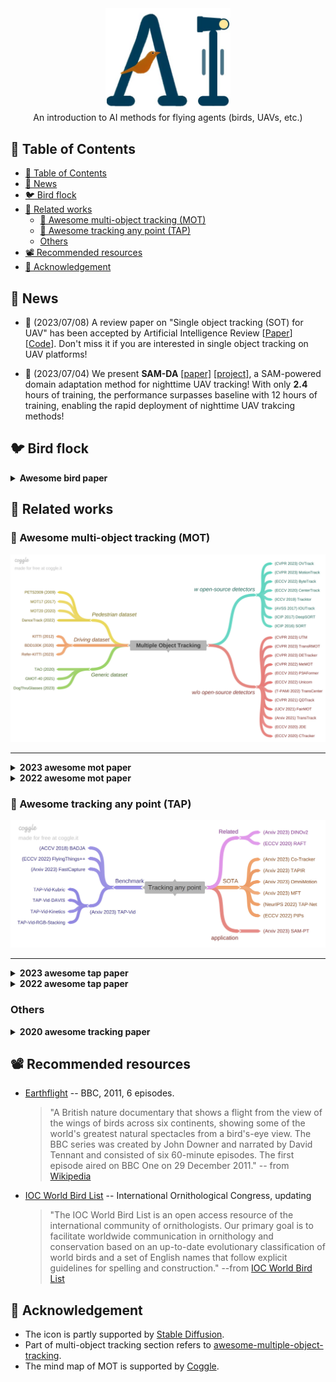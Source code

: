 <div align="center">
<img src="./assets/icon.jpg" width = "200" >
</div>
<div align="center">
An introduction to AI methods for flying agents (birds, UAVs, etc.)
</div>

## 🧺 Table of Contents
- [🧺 Table of Contents](#-table-of-contents)
- [📰 News](#-news)
- [:bird: Bird flock](#bird-bird-flock)
- [📓 Related works](#-related-works)
  - [👬 Awesome multi-object tracking (MOT)](#-awesome-multi-object-tracking-mot)
  - [🏃 Awesome tracking any point (TAP)](#-awesome-tracking-any-point-tap)
  - [Others](#others)
- [📽️ Recommended resources](#️-recommended-resources)
- [🙏 Acknowledgement](#-acknowledgement)


## 📰 News
* 👀 (2023/07/08) A review paper on "Single object tracking (SOT) for UAV" has been accepted by Artificial Intelligence Review [<a href="https://arxiv.org/pdf/2205.04281.pdf">Paper</a>] [<a href="https://github.com/vision4robotics/SiameseTracking4UAV">Code</a>]. Don't miss it if you are interested in single object tracking on UAV platforms!

* 🚀 (2023/07/04) We present **SAM-DA** [[paper]](https://arxiv.org/abs/2307.01024) [[project]](https://github.com/vision4robotics/SAM-DA), a SAM-powered domain adaptation method for nighttime UAV tracking! With only **2.4** hours of training, the performance surpasses baseline with 12 hours of training, enabling the rapid deployment of nighttime UAV trakcing methods!
  
## :bird: Bird flock

<details>
<summary> <b> Awesome bird paper </b> </summary>

* (*Nature communication*) Behavioural plasticity and the transition to order in jackdaw flocks. [[paper]](https://www.nature.com/articles/s41467-019-13281-4)
* (*Nature ecology & evolution*) Costs and benefits of social relationships in the collective motion of bird flocks. [[paper]](https://www.nature.com/articles/s41559-019-0891-5)
* 
</details>

## 📓 Related works
### 👬 Awesome multi-object tracking (MOT)

<!--put a bird mot demo here-->

<div align="center">
<img src="./assets/mot.jpg" width = "800" >
</div>

***

<details>
<summary> <b> 2023 awesome mot paper </b> </summary>

* (2023 CVPR) Tracking Multiple Deformable Objects in Egocentric Videos. [[paper]](https://openaccess.thecvf.com/content/CVPR2023/html/Huang_Tracking_Multiple_Deformable_Objects_in_Egocentric_Videos_CVPR_2023_paper.html)[[project]](https://mingzhenhuang.com/projects/detracker.html)
    > New task: track multiple deformable objects using smart glasses. \
    > New dataset: DogThruGlasses, 150 videos and 73K annotated frames from smart glasses. 

* (2023 CVPR) Referring Multi-Object Tracking. [[paper]](https://openaccess.thecvf.com/content/CVPR2023/html/Wu_Referring_Multi-Object_Tracking_CVPR_2023_paper.html)[[project]](https://referringmot.github.io)
    > New task: employ a language expression as a semantic cue to track specific objects. \
    > New dataset: Refer-KITTI, 18 videos with 818 expressions. 

* (2023 CVPR) MotionTrack: Learning Robust Short-term and Long-term Motions for Multi-Object Tracking. [[paper]](https://openaccess.thecvf.com/content/CVPR2023/papers/Qin_MotionTrack_Learning_Robust_Short-Term_and_Long-Term_Motions_for_Multi-Object_Tracking_CVPR_2023_paper.pdf)
    > Task: associate detected objects between frames by modeling object motion with attention.  

* (2023 CVPR) UTM: A Unified Multiple Object Tracking Model with Identity-Aware Feature Enhancement. [[paper]](https://openaccess.thecvf.com/content/CVPR2023/papers/You_UTM_A_Unified_Multiple_Object_Tracking_Model_With_Identity-Aware_Feature_CVPR_2023_paper.pdf)
    > Task: associate detected objects between frames by modeling object motion with attention.  

* (2023 CVPR) OVTrack: Open-Vocabulary Multiple Object Tracking [[paper]](https://openaccess.thecvf.com/content/CVPR2023/papers/Li_OVTrack_Open-Vocabulary_Multiple_Object_Tracking_CVPR_2023_paper.pdf)[[code]](https://github.com/SysCV/ovtrack)
    > New task: open-vocabulary MOT, with vision-language models for classification and association and diffusion models for appearance learning. An interesting data hallucination strategy using Stable Diffusion for training data generation.

* (2023 arxiv) SparseTrack: Multi-Object Tracking by Performing Scene Decomposition based on Pseudo-Depth. [[paper]](https://arxiv.org/pdf/2306.05238.pdf)[[project]](https://github.com/hustvl/SparseTrack)
    > Task: combine identity learning with detection.
</details>

<details>
<summary> <b> 2022 awesome mot paper </b> </summary>

**2022**
* (2022 ECCV) ByteTrack: Multi-Object Tracking by Associating Every Detection Box. [[paper]](https://arxiv.org/abs/2110.06864)[[project]](https://github.com/ifzhang/ByteTrack)
    > Task: using YOLOX as a strong detector.
* (2022 ECCV) Tracking Objects as Pixel-wise Distributions. [[paper]](https://arxiv.org/abs/2207.05518)[[project]](https://github.com/dvlab-research/ECCV22-P3AFormer-Tracking-Objects-as-Pixel-wise-Distributions)
    > Task: propagates pixel-wise features guided by flow information to pass messages between frames.

</details>

### 🏃 Awesome tracking any point (TAP)

<!--put a bird tap demo here-->
<!--put a tap mind map here-->
<div align="center">
<img src="./assets/tap.jpg" width = "800" >
</div>

***
<details>
<summary> <b> 2023 awesome tap paper </b> </summary>

* (2023 arxiv) CoTracker: It is Better to Track Together. [[paper]](https://arxiv.org/abs/2307.07635)[[project]](https://co-tracker.github.io/)
    > Task: jointly track multiple points throughout an entire video.

* (2023 arxiv) Segment Anything Meets Point Tracking. [[paper]](https://arxiv.org/abs/2307.01197)[[code]](https://github.com/SysCV/sam-pt)
    > Task: Zero-shot tracking and segmenting anything in dynamic videos, using SAM and PIPs.

* (2023 arxiv) Tracking Everything Everywhere All at Once. [[paper]](https://arxiv.org/abs/2306.05422)[[project]](https://omnimotion.github.io/)
    > New task: estimate dense and long-range motion from a video sequence during inference. 

* (2023 arxiv) TAPIR: Tracking Any Point with per-frame Initialization and temporal Refinement. [[paper]](https://arxiv.org/abs/2306.08637)[[project]](https://github.com/deepmind/tapnet)
    > New task: online and fast point tracking with matching and refinement.
</details>

<details>
<summary> <b> 2022 awesome tap paper </b> </summary>

* (2022 NeurIPS) TAP-Vid: A Benchmark for Tracking Any Point in a Video. [[paper]](https://arxiv.org/abs/2211.03726)[[code]](https://github.com/deepmind/tapnet)
    > New Task: tracking arbitrary physical points on surfaces over longer video clips. \
    New benchmark: TAP-Vid, with both real and synthetic videos, including 
    TAP-Vid-Kinetics, TAP-Vid-DAVIS, TAP-Vid-Kubric, and TAP-Vid-RGB-Stacking.

* (2022 ECCV oral) Particle Video Revisited: Tracking Through Occlusions Using Point Trajectories. [[paper]](https://arxiv.org/abs/2204.04153)[[code]](https://github.com/aharley/pips)
    > New Task: Long-range motion estimation using dense cost maps, iterative optimization, and learned appearance updates. 
</details>

### Others
<details>
<summary> <b> 2020 awesome tracking paper </b> </summary>
* (2020 NeurIPS) Space-Time Correspondence as a Contrastive Random Walk. [[paper]](https://proceedings.neurips.cc/paper/2020/hash/e2ef524fbf3d9fe611d5a8e90fefdc9c-Abstract.html)[[project]](https://ajabri.github.io/videowalk/)
    > Task: obtain the correspondence of image patches by unsupervised learning from a palindrome sequence, where the query and target are the same. 
</details>

## 📽️ Recommended resources
* [Earthflight](https://www.amazon.co.uk/Earth-Flight-Season-1/dp/B00HXENBQG) -- BBC, 2011, 6 episodes.
    > "A British nature documentary that shows a flight from the view of the wings of birds across six continents, showing some of the world's greatest natural spectacles from a bird's-eye view. The BBC series was created by John Downer and narrated by David Tennant and consisted of six 60-minute episodes. The first episode aired on BBC One on 29 December 2011." -- from [Wikipedia](https://en.wikipedia.org/wiki/Earthflight)
* [IOC World Bird List](https://www.worldbirdnames.org/new/) -- International Ornithological Congress, updating
    > "The IOC World Bird List is an open access resource of the international community of ornithologists. Our primary goal is to facilitate worldwide communication in ornithology and conservation based on an up-to-date evolutionary classification of world birds and a set of English names that follow explicit guidelines for spelling and construction." --from [IOC World Bird List](https://www.worldbirdnames.org/new/)
    
## 🙏 Acknowledgement
* The icon is partly supported by [Stable Diffusion](https://stablediffusionweb.com/).
* Part of multi-object tracking section refers to [awesome-multiple-object-tracking](https://github.com/luanshiyinyang/awesome-multiple-object-tracking).
* The mind map of MOT is supported by [Coggle](https://coggle.it/).